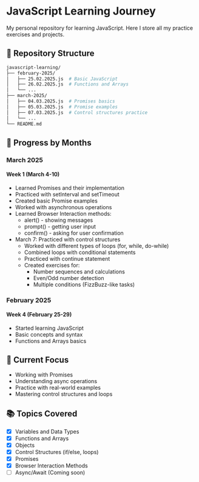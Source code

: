 # JavaScript Learning Journey

My personal repository for learning JavaScript. Here I store all my practice exercises and projects.

## 📂 Repository Structure

```bash
javascript-learning/
├── february-2025/
│   ├── 25.02.2025.js  # Basic JavaScript
│   ├── 26.02.2025.js  # Functions and Arrays
│   └── ...
├── march-2025/
│   ├── 04.03.2025.js  # Promises basics
│   ├── 05.03.2025.js  # Promise examples
│   ├── 07.03.2025.js  # Control structures practice
│   └── ...
└── README.md
```

## 📝 Progress by Months

### March 2025
#### Week 1 (March 4-10)
- Learned Promises and their implementation
- Practiced with setInterval and setTimeout
- Created basic Promise examples
- Worked with asynchronous operations
- Learned Browser Interaction methods:
  - alert() - showing messages
  - prompt() - getting user input
  - confirm() - asking for user confirmation
- March 7: Practiced with control structures
  - Worked with different types of loops (for, while, do-while)
  - Combined loops with conditional statements
  - Practiced with continue statement
  - Created exercises for:
    - Number sequences and calculations
    - Even/Odd number detection
    - Multiple conditions (FizzBuzz-like tasks)

### February 2025
#### Week 4 (February 25-29)
- Started learning JavaScript
- Basic concepts and syntax
- Functions and Arrays basics

## 🎯 Current Focus
- Working with Promises
- Understanding async operations
- Practice with real-world examples
- Mastering control structures and loops

## 📚 Topics Covered
- [x] Variables and Data Types
- [x] Functions and Arrays
- [x] Objects
- [x] Control Structures (if/else, loops)
- [x] Promises
- [x] Browser Interaction Methods
- [ ] Async/Await (Coming soon)